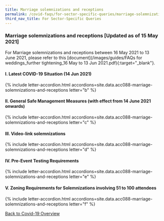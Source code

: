 ```yaml
---
title: Marriage solemnizations and receptions
permalink: /covid-faqs/for-sector-specific-queries/marriage-solemnizations-and-receptions
third_nav_title: For Sector-Specific Queries
---
```


### Marriage solemnizations and receptions [Updated as of 15 May 2021]

For Marriage solemnizations and receptions between 16 May 2021 to 13 June 2021, please refer to this [document](/images/guides/FAQs for weddings_further tightening_16 May to 13 Jun 2021.pdf){:target="_blank"}.

#### I. Latest COVID-19 Situation (14 Jun 2021)

{% include letter-accordion.html accordions=site.data.acc088-marriage-solemnizations-and-receptions letter="b" %}

#### II. General Safe Management Measures (with effect from 14 June 2021 onwards)

{% include letter-accordion.html accordions=site.data.acc088-marriage-solemnizations-and-receptions letter="c" %}

#### III. Video-link solemnizations

{% include letter-accordion.html accordions=site.data.acc088-marriage-solemnizations-and-receptions letter="d" %}

#### IV. Pre-Event Testing Requirements

{% include letter-accordion.html accordions=site.data.acc088-marriage-solemnizations-and-receptions letter="e" %}

#### V. Zoning Requirements for Solemnizations involving 51 to 100 attendees

{% include letter-accordion.html accordions=site.data.acc088-marriage-solemnizations-and-receptions letter="f" %}

[Back to Covid-19 Overview](/covid/)
